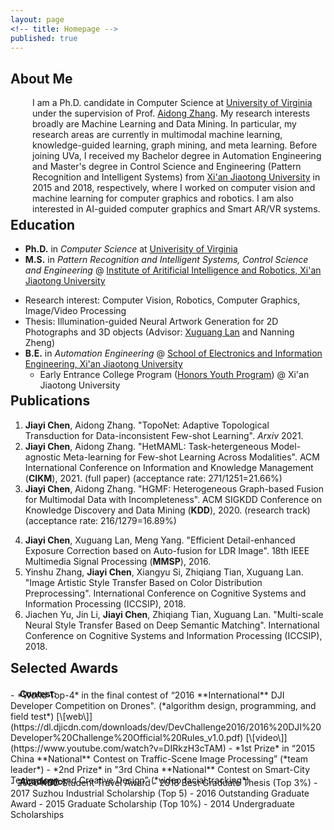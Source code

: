 ```yaml
---
layout: page
<!-- title: Homepage -->
published: true
---
```




<!-- Before joining UVa, I received my Bachelor degree in Mechanical Engineering and Master degree in Mechatronics Engineering from [Harbin Institute of Technology](http://en.hit.edu.cn/) in 2016 and 2018, respectively, where I worked on machine learning for prognostic health monitoring and robotics. I am  -->


## **About Me**
<p style="padding-left: 35px;"> I am a Ph.D. candidate in Computer Science at <a href="https://www.virginia.edu/">University of Virginia</a> under the supervision of Prof. <a href="https://engineering.virginia.edu/faculty/aidong-zhang"> Aidong Zhang</a>. My research interests broadly are Machine Learning and Data Mining. In particular, my research areas are currently in multimodal machine learning, knowledge-guided learning, graph mining, and meta learning.  <!-- differencial privacy, and reinforcement learning --> Before joining UVa, I received my Bachelor degree in Automation Engineering and Master's degree in Control Science and Engineering (Pattern Recognition and Intelligent Systems) from <a href="http://en.hit.edu.cn/">Xi'an Jiaotong University</a> in 2015 and 2018, respectively, where I worked on computer vision and machine learning for computer graphics and robotics. 
I am also interested in AI-guided computer graphics and Smart AR/VR systems.</p>


<!-- ## **News** -->
<!-- <div class="masthead" style="margin-top: -30px;"> 
	<h2 style="text-weight=bold;"> News</h2>
	<p style="padding-left: 35px;">
		<ul>
			<li> One paper accepted by CIKM 2021.</li>
			<li> One paper accepted by KDD 2020.</li>
		</ul>
	</p>

</div>
 -->

<div class="masthead" style="margin-top: -25px;margin-bottom: -15;"> </div>


## **Education**
- **Ph.D.** in *Computer Science* at [Univerisity of Virginia](https://engineering.virginia.edu/departments/computer-science) 
  <!-- - Advisor: [Aidong Zhang](https://scholar.google.com/citations?hl=en&user=O8XxkE4AAAAJ) -->
  <!-- - Research interest: data mining, multimodal machine learning, few-shot learning, differencial privacy, reinforcement learning. -->
- **M.S.** in *Pattern Recognition and Intelligent Systems, Control Science and Engineering* @ [Institute of Aritificial Intelligence and Robotics, Xi'an Jiaotong University](http://www.aiar.xjtu.edu.cn/)
<!-- Control Science and Engineering:  -->
  - Research interest:  Computer Vision, Robotics, Computer Graphics, Image/Video Processing 
  - Thesis: Illumination-guided Neural Artwork Generation for 2D Photographs and 3D objects (Advisor: [Xuguang Lan](https://dblp.org/pid/86/6892.html) and Nanning Zheng)
- **B.E.** in *Automation Engineering* @ [School of Electronics and Information Engineering, Xi'an Jiaotong University](http://eie.xjtu.edu.cn/en/info/1002/1004.htm) 
  - Early Entrance College Program ([Honors Youth Program](https://jia-yi-chen.github.io/images/HYP.pdf)) @ Xi'an Jiaotong University 

<div class="masthead" style="margin-top: -25px;margin-bottom: -15;"> </div>


<!-- ## **News**
- 04/14/2021: One full research paper accepted by SIGIR 2021!
- 01/22/2021: One paper accepted by AISTATS 2021! -->

<a name="pub"></a>
##  **Publications**
<!-- [\[Google Scholar\]](https://scholar.google.com/citations?user=w2ShljkAAAAJ&hl=en&oi=ao) -->

<!-- ### Since 2018 -->
<!-- - [to appear] Asynchronous Upper Confidence Bound Algorithms for Federated Linear Bandits
  - **Chuanhao Li**, Hongning Wang -->
1. **Jiayi Chen**, Aidong Zhang. "TopoNet: Adaptive Topological Transduction for Data-inconsistent Few-shot Learning". *Arxiv* 2021.
2. **Jiayi Chen**, Aidong Zhang. "HetMAML: Task-hetergeneous Model-agnostic Meta-learning for Few-shot Learning Across Modalities". ACM International Conference on Information and Knowledge Management (**CIKM**), 2021. (full paper) (acceptance rate: 271/1251=21.66%)
3. **Jiayi Chen**, Aidong Zhang. "HGMF: Heterogeneous Graph-based Fusion for Multimodal Data with Incompleteness". ACM SIGKDD Conference on Knowledge Discovery and Data Mining (**KDD**), 2020. (research track) (acceptance rate: 216/1279=16.89%)
<!-- - **Jiayi Chen**, Xuguang Lan, Aidong Zhang. "Illumination-guided Artistic Style Transfer". *Arxiv* 2021. -->
4. **Jiayi Chen**, Xuguang Lan, Meng Yang. "Efficient Detail-enhanced Exposure Correction based on Auto-fusion for LDR Image". 18th IEEE Multimedia Signal Processing (**MMSP**), 2016.
5. Yinshu Zhang, **Jiayi Chen**, Xiangyu Si, Zhiqiang Tian, Xuguang Lan. "Image Artistic Style Transfer Based on Color Distribution Preprocessing". International Conference on Cognitive Systems and Information Processing (ICCSIP), 2018.
6. Jiachen Yu, Jin Li, **Jiayi Chen**, Zhiqiang Tian, Xuguang Lan. "Multi-scale Neural Style Transfer Based on Deep Semantic Matching".  International Conference on Cognitive Systems and Information Processing (ICCSIP), 2018.




<div class="masthead" style="margin-top: -15px;margin-bottom: -15;"> </div>



<a name="award"></a>
## **Selected Awards**

<h4 style="margin-bottom: -15px; margin-left: 15px;"> Contest: </h4>
- *World Top-4* in the final contest of “2016 **International** DJI Developer Competition on Drones". (*algorithm design, programming, and field test*) [\[web\]](https://dl.djicdn.com/downloads/dev/DevChallenge2016/2016%20DJI%20Developer%20Challenge%20Official%20Rules_v1.0.pdf) [\[video\]](https://www.youtube.com/watch?v=DIRkzH3cTAM)
- *1st Prize* in “2015 China **National** Contest on Traffic-Scene Image Processing” (*team leader*)
- *2nd Prize* in "3rd China **National** Contest on Smart-City Technology and Creative Design” (*video facial tracking*)

<h4 style="margin: -15px 0 -15px; margin-left: 15px;"> Academic: </h4>
- 2020 KDD Student Travel Award
- 2018 Best Graduate Thesis (Top 3%)
- 2017 Suzhou Industrial Scholarship  (Top 5)
- 2016 Outstanding Graduate Award
- 2015 Graduate Scholarship (Top 10%)
- 2014 Undergraduate Scholarships



<!-- ## **Professional Activities**

- Reviewer / sub-reviewer: WSDM 2021, KDD 2021, NeurIPS, ICLR
- Volunteer: KDD 2020




<div class="masthead" style="margin-top: -25px;margin-bottom: -15;"> </div>




<a name="project"></a>
## **Skills**


## **Selected Projects**

Overview

For more details, please see this page : [Projects](http://)


- [Linkedin]()
- [[Github]](https://github.com/jia-yi-chen), [[Google Scholar]](), [[DBLP]]()

#### **Since 2018**:

#### **Before 2018**:




## **Employment**
- Research Assistant
- Research Assistant 
- [Fall 2015 ~ Spring 2016] Student Startup, 创客汇 University
  -Drone-related 
- [Summer 2017] Research Intern, Sanico
  - Tracking






## **Volunteer & Extracurricular Activities**

See my [blogs]()

See my [artworks]()

#### **Volunteer**:

- Joined a student start-up team named MachInsight focusing on dealing with some ComputerVision-related projects.
- Undergraduate teaching Assistant of the course - “Digital Image Processing” at Xi’an Jiaotong University. 
- As a drone-control programmer, coordinated with the staff from a Chinese famous TV program - CCTV10 “Approaches to Science”, filming the drone-perspective scene for a documentary.
- Designed T-shirt for all students and staff in the IAIR Institution (using Photoshop).
- Voluntarily edited a Portfolio for ones who took the course - Art Appreciation & Creation (Architectural Design). -->






